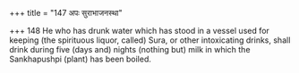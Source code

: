 +++
title = "147 अपः सुराभाजनस्था"

+++
148	He who has drunk water which has stood in a vessel used for keeping (the spirituous liquor, called) Sura, or other intoxicating drinks, shall drink during five (days and) nights (nothing but) milk in which the Sankhapushpi (plant) has been boiled.